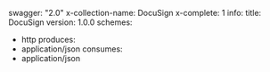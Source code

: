 swagger: "2.0"
x-collection-name: DocuSign
x-complete: 1
info:
  title: DocuSign
  version: 1.0.0
schemes:
- http
produces:
- application/json
consumes:
- application/json